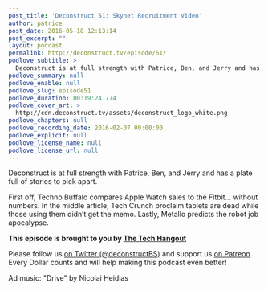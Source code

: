```yaml
---
post_title: 'Deconstruct 51: Skynet Recruitment Video'
author: patrice
post_date: 2016-05-18 12:13:14
post_excerpt: ""
layout: podcast
permalink: http://deconstruct.tv/episode/51/
podlove_subtitle: >
  Deconstruct is at full strength with Patrice, Ben, and Jerry and has a plate full of stories to pick apart.
podlove_summary: null
podlove_enable: null
podlove_slug: episode51
podlove_duration: 00:19:24.774
podlove_cover_art: >
  http://cdn.deconstruct.tv/assets/deconstruct_logo_white.png
podlove_chapters: null
podlove_recording_date: 2016-02-07 00:00:00
podlove_explicit: null
podlove_license_name: null
podlove_license_url: null
---
```

<p>Deconstruct is at full strength with Patrice, Ben, and Jerry and has a plate full of stories to pick apart.</p>
<p>First off, Techno Buffalo compares Apple Watch sales to the Fitbit… without numbers.  In the middle article, Tech Crunch proclaim tablets are dead while those using them didn’t get the memo.  Lastly, Metallo predicts the robot job apocalypse.</p>
<p><strong>This episode is brought to you by <a href="http://thetechhangout.com">The Tech Hangout</a></strong>
</p>
<p>
Please follow us <a href="http://twitter.com/deconstructBS">on Twitter (@deconstructBS)</a> and support us <a href="http://patreon.com/deconstruct">on Patreon</a>. Every Dollar counts and will help making this podcast even better!
</p>
<p>Ad music: "Drive" by Nicolai Heidlas</p>